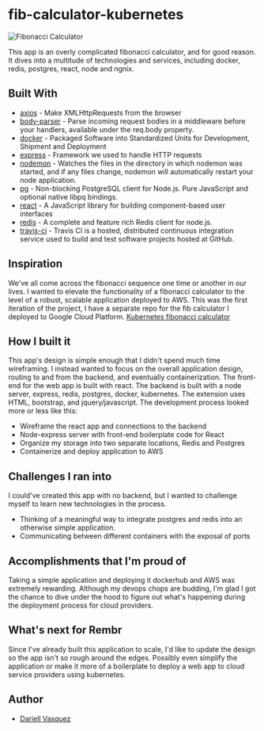 # fib-calculator-kubernetes

![Fibonacci Calculator](https://res.cloudinary.com/dquez/image/upload/v1551918242/Screen_Shot_2019-03-05_at_4.21.18_PM_nno3ug.png)

This app is an overly complicated fibonacci calculator, and for good reason. It dives into a multitude of technologies and services, including docker, redis, postgres, react, node and ngnix.

## Built With

* [axios](https://www.npmjs.com/package/axios) - Make XMLHttpRequests from the browser
* [body-parser](https://www.npmjs.com/package/body-parser) - Parse incoming request bodies in a middleware before your handlers, available under the req.body property.
* [docker](https://www.docker.com) - Packaged Software into Standardized Units for Development, Shipment and Deployment
* [express](https://www.npmjs.com/package/express) - Framework we used to handle HTTP requests
* [nodemon](https://www.npmjs.com/package/nodemon) - Watches the files in the directory in which nodemon was started, and if any files change, nodemon will automatically restart your node application.
* [pg](https://www.npmjs.com/package/pg) - Non-blocking PostgreSQL client for Node.js. Pure JavaScript and optional native libpq bindings.
* [react](https://reactjs.org/) - A JavaScript library for building component-based user interfaces
* [redis](https://www.npmjs.com/package/redis) - A complete and feature rich Redis client for node.js. 
* [travis-ci](https://travis-ci.org) - Travis CI is a hosted, distributed continuous integration service used to build and test software projects hosted at GitHub.


## Inspiration
We've all come across the fibonacci sequence one time or another in our lives. I wanted to elevate the functionality of a fibonacci calculator to the level of a robust, scalable application deployed to AWS. This was the first iteration of the project, I have a separate repo for the fib calculator I deployed to Google Cloud Platform. [Kubernetes fibonacci calculator](https://github.com/Dquez/fib-calculator-kubernetes) 

## How I built it
This app's design is simple enough that I didn't spend much time wireframing. I instead wanted to focus on the overall application design, routing to and from the backend, and eventually containerization. The front-end for the web app is built with react. The backend is built with a node server, express, redis, postgres, docker, kubernetes. The extension uses HTML, bootstrap, and jquery/javascript. The development process looked more or less like this: 
 * Wireframe the react app and connections to the backend
 * Node-express server with front-end boilerplate code for React
 * Organize my storage into two separate locations, Redis and Postgres
 * Containerize and deploy application to AWS 


## Challenges I ran into
I could've created this app with no backend, but I wanted to challenge myself to learn new technologies in the process. 
* Thinking of a meaningful way to integrate postgres and redis into an otherwise simple application. 
* Communicating between different containers with the exposal of ports

## Accomplishments that I'm proud of
Taking a simple application and deploying it dockerhub and AWS was extremely rewarding. Although my devops chops are budding, I'm glad I got the chance to dive under the hood to figure out what's happening during the deployment process for cloud providers.  

## What's next for Rembr
Since I've already built this application to scale, I'd like to update the design so the app isn't so rough around the edges. Possibly even simplify the application or make it more of a boilerplate to deploy a web app to cloud service providers using kubernetes.

## Author

- [Dariell Vasquez](https://github.com/Dquez)
